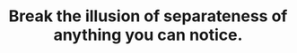 ---
title: Break the illusion of separateness of anything you can notice.
tags: mindfulness waking-up nondual
consciousness: true
order: 6
selfbreak: true
selfbreakorder: 7
---
